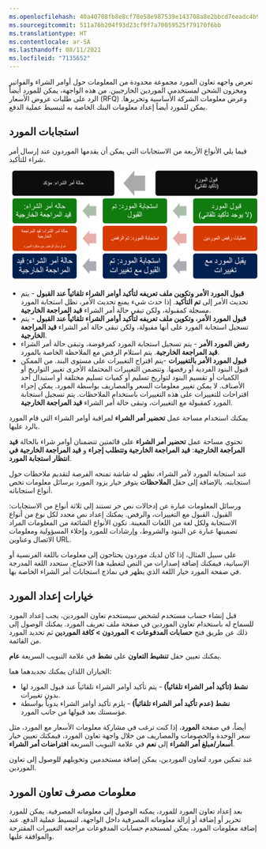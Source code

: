 ```yaml
---
ms.openlocfilehash: 40a40708fb8e8cf78e58e987539e143708a8e2bbcd7eeadc4b9bc192fead051a
ms.sourcegitcommit: 511a76b204f93d23cf9f7a70059525f79170f6bb
ms.translationtype: HT
ms.contentlocale: ar-SA
ms.lasthandoff: 08/11/2021
ms.locfileid: "7135652"
---
```

تعرض واجهه تعاون المورد مجموعة محدودة من المعلومات حول أوامر الشراء والفواتير ومخزون الشحن لمستخدمي الموردين الخارجيين. من هذه الواجهة، يمكن للمورد أيضاً الرد على طلبات عروض الأسعار (RFQ) وعرض معلومات الشركة الأساسية وتحريرها. يمكن للمورد أيضاً إعداد معلومات البنك الخاصة به لتبسيط عملية الدفع.

## <a name="vendor-responses"></a>استجابات المورد

فيما يلي الأنواع الأربعة من الاستجابات التي يمكن أن يقدمها الموردون عند إرسال أمر شراء للتأكيد.

![رسم تخطيطي للأنواع الأربعة من الاستجابات والنتائج الخاصة بها.](../media/responses-and-results.png)


-   **قبول المورد الأمر وتكوين ملف تعريفه لتأكيد أوامر الشراء تلقائياً عند القبول** - يتم تحديث الأمر إلى **تم التأكيد**. إذا حدث شيء يمنع تحديث الأمر، تظل استجابة المورد مسجلة كمقبولة، ولكن تبقى حالة أمر الشراء **قيد المراجعة الخارجية**.
-   **قبول المورد الأمر، وتكوين ملف تعريفه لتأكيد أوامر الشراء تلقائياً عند القبول** - يتم تسجيل استجابة المورد على أنها مقبولة، ولكن تبقى حالة أمر الشراء **قيد المراجعة الخارجية**.
-   **رفض المورد الأمر** - يتم تسجيل استجابة المورد كمرفوضة، وتبقى حالة أمر الشراء **قيد المراجعة الخارجية**. يتم استلام الرفض مع الملاحظة الخاصة بالمورد.
-   **قبول المورد الأمر بالتغييرات** -يتم اقتراح التغييرات على مستوى البند. من الممكن قبول البنود الفردية أو رفضها. وتتضمن التغييرات المحتملة الأخرى تغيير التواريخ أو الكميات أو تقسيم البنود لتواريخ تسليم أو كميات تسليم مختلفة أو استبدال أحد الأصناف. لا يمكن تغيير معلومات السعر والمصاريف بواسطة المورد. يمكن إجراء اقتراحات للتغييرات على هذه التغييرات باستخدام الملاحظات. يتم تسجيل استجابة المورد كمقبولة مع التغييرات، وتبقى حالة أمر الشراء **قيد المراجعة الخارجية**.

يمكنك استخدام مساحة عمل **تحضير أمر الشراء** لمراقبة أوامر الشراء التي قام المورد بالرد عليها.

تحتوي مساحة عمل **تحضير أمر الشراء** على قائمتين تتضمنان أوامر شراء بالحالة **قيد المراجعة الخارجية**: **قيد المراجعة الخارجية وتتطلب إجراء** و **قيد المراجعة الخارجية في انتظار استجابة المورد**.

عند استجابة المورد لأمر الشراء، تظهر له شاشة تمنحه الفرصة لتقديم ملاحظات حول استجابته.
بالإضافة إلى حقل **الملاحظات** يتوفر خيار يزود المورد برسائل معلومات تخص أنواع استجاباته.

ورسائل المعلومات عبارة عن إدخالات نص حر تستند إلى ثلاثة أنواع من الاستجابات: القبول، القبول مع التغييرات، والرفض. يمكنك إعداد نص محدد لكل نوع من أنواع الاستجابة ولكل لغة من اللغات المعينة. تكون الأنواع الشائعة من المعلومات المراد تضمينها عبارة عن البنود والشروط، وإرشادات للمورد وإخلاء المسؤولية ومعلومات الاتصال وعناوين URL.

على سبيل المثال، إذا كان لديك موردون يحتاجون إلى معلومات باللغة الفرنسية أو الإسبانية، فيمكنك إضافة إصدارات من النص لتغطية هذا الاحتياج. ستحدد اللغة المدرجة في صفحة المورد خيار اللغة الذي يظهر في نماذج استجابات أمر الشراء الخاصة بها.

## <a name="vendor-setup-options"></a>خيارات إعداد المورد

قبل إنشاء حساب مستخدم لشخص سيستخدم تعاون الموردين، يجب إعداد المورد للسماح له باستخدام تعاون الموردين في صفحة ملف تعريف المورد. يمكنك الوصول إلى ذلك عن طريق فتح **حسابات المدفوعات > الموردون > كافة الموردين** ثم تحديد المورد من القائمة.

يمكنك تعيين حقل **تنشيط التعاون** على **نشط** في علامة التبويب السريعة **عام**.

الخياران اللذان يمكنك تحديدهما هما:

-   **نشط (تأكيد أمر الشراء تلقائياً)** - يتم تأكيد أوامر الشراء تلقائياً عند قبول المورد لها بدون تغييرات.
-   **نشط (عدم تأكيد أمر الشراء تلقائياً)** - يلزم تأكيد أوامر الشراء يدوياً بواسطة مؤسستك بعد قبولها من جانب المورد.

أيضاً، في صفحة **المورد**، إذا كنت ترغب في مشاركة معلومات الأسعار مع المورد، مثل سعر الوحدة والخصومات والمصاريف من خلال واجهة تعاون المورد، فيمكنك تعيين خيار **أسعار/مبلغ أمر الشراء** إلى **نعم** في علامة التبويب السريعة **افتراضات أمر الشراء**.

عند تمكين مورد لتعاون الموردين، يمكن إضافة مستخدمين وتخويلهم للوصول إلى تعاون الموردين. 

## <a name="vendor-collaboration-bank-information"></a>معلومات مصرف تعاون المورد

بعد إعداد تعاون المورد للمورد، يمكنه الوصول إلى معلوماته المصرفية. يمكن للمورد تحرير أو إضافة أو إزالة معلوماته المصرفية داخل الواجهة، لتبسيط عملية الدفع. عند إضافة معلومات المورد، يمكن لمستخدم حسابات المدفوعات مراجعة التغييرات المقترحة والموافقة عليها. 
